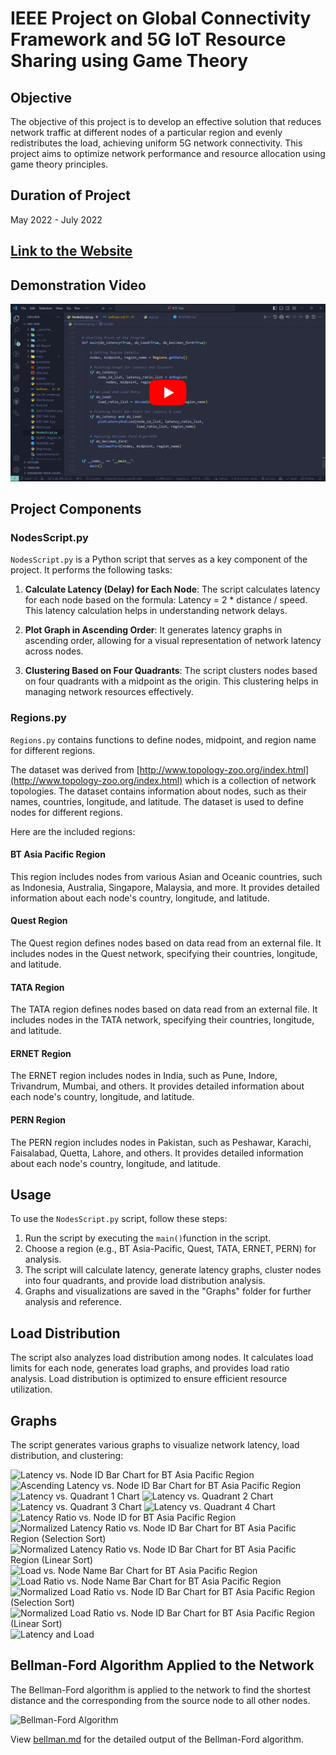 # IEEE Project on Global Connectivity Framework and 5G IoT Resource Sharing using Game Theory

## Objective

The objective of this project is to develop an effective solution that reduces network traffic at different nodes of a particular region and evenly redistributes the load, achieving uniform 5G network connectivity. This project aims to optimize network performance and resource allocation using game theory principles.

## Duration of Project

May 2022 - July 2022

## [Link to the Website](https://connectxcellence.onrender.com/)

## Demonstration Video

[![Demonstration Video](./demo/thumbnail.png)](https://youtu.be/NAgTE7u1SNE)

## Project Components

### NodesScript.py

`NodesScript.py` is a Python script that serves as a key component of the project. It performs the following tasks:

1. **Calculate Latency (Delay) for Each Node**: The script calculates latency for each node based on the formula: Latency = 2 \* distance / speed. This latency calculation helps in understanding network delays.

2. **Plot Graph in Ascending Order**: It generates latency graphs in ascending order, allowing for a visual representation of network latency across nodes.

3. **Clustering Based on Four Quadrants**: The script clusters nodes based on four quadrants with a midpoint as the origin. This clustering helps in managing network resources effectively.

### Regions.py

`Regions.py` contains functions to define nodes, midpoint, and region name for different regions.

The dataset was derived from [http://www.topology-zoo.org/index.html](http://www.topology-zoo.org/index.html) which is a collection of network topologies. The dataset contains information about nodes, such as their names, countries, longitude, and latitude. The dataset is used to define nodes for different regions.

Here are the included regions:

#### BT Asia Pacific Region

This region includes nodes from various Asian and Oceanic countries, such as Indonesia, Australia, Singapore, Malaysia, and more. It provides detailed information about each node's country, longitude, and latitude.

#### Quest Region

The Quest region defines nodes based on data read from an external file. It includes nodes in the Quest network, specifying their countries, longitude, and latitude.

#### TATA Region

The TATA region defines nodes based on data read from an external file. It includes nodes in the TATA network, specifying their countries, longitude, and latitude.

#### ERNET Region

The ERNET region includes nodes in India, such as Pune, Indore, Trivandrum, Mumbai, and others. It provides detailed information about each node's country, longitude, and latitude.

#### PERN Region

The PERN region includes nodes in Pakistan, such as Peshawar, Karachi, Faisalabad, Quetta, Lahore, and others. It provides detailed information about each node's country, longitude, and latitude.

## Usage

To use the `NodesScript.py` script, follow these steps:

1. Run the script by executing the `main()`function in the script.
1. Choose a region (e.g., BT Asia-Pacific, Quest, TATA, ERNET, PERN) for analysis.
1. The script will calculate latency, generate latency graphs, cluster nodes into four quadrants, and provide load distribution analysis.
1. Graphs and visualizations are saved in the "Graphs" folder for further analysis and reference.

## Load Distribution

The script also analyzes load distribution among nodes. It calculates load limits for each node, generates load graphs, and provides load ratio analysis. Load distribution is optimized to ensure efficient resource utilization.

## Graphs

The script generates various graphs to visualize network latency, load distribution, and clustering:

![Latency vs. Node ID Bar Chart for BT Asia Pacific Region](Graphs/PPT%20Graphs/1_Latency_v_s_Node_ID_Bar_Chart_for_BT_Asia_Pacific_Region.png)
![Ascending Latency vs. Node ID Bar Chart for BT Asia Pacific Region](Graphs/PPT%20Graphs/2_Ascending_Latency_v_s_Node_ID_Bar_Chart_for_BT_Asia_Pacific_Region.png)
![Latency vs. Quadrant 1 Chart](Graphs/PPT%20Graphs/3_Latency_v_s_Quadrant_1_Chart.png)
![Latency vs. Quadrant 2 Chart](Graphs/PPT%20Graphs/4_Latency_v_s_Quadrant_2_Chart.png)
![Latency vs. Quadrant 3 Chart](Graphs/PPT%20Graphs/5_Latency_v_s_Quadrant_3_Chart.png)
![Latency vs. Quadrant 4 Chart](Graphs/PPT%20Graphs/6_Latency_v_s_Quadrant_4_Chart.png)
![Latency Ratio vs. Node ID for BT Asia Pacific Region](Graphs/PPT%20Graphs/7_Latency_Ratio_v_s_Node_ID_for_BT_Asia_Pacific_Region.png)
![Normalized Latency Ratio vs. Node ID Bar Chart for BT Asia Pacific Region (Selection Sort)](<Graphs/PPT%20Graphs/8_Normalised_Latency_Ratio_v_s_Node_ID_Bar_Chart_for_BT_Asia_Pacific_Region_(Selection_Sort).png>)
![Normalized Latency Ratio vs. Node ID Bar Chart for BT Asia Pacific Region (Linear Sort)](<Graphs/PPT%20Graphs/9_Normalised_Latency_Ratio_v_s_Node_ID_Bar_Chart_for_BT_Asia_Pacific_Region_(Linear_Sort).png>)
![Load vs. Node Name Bar Chart for BT Asia Pacific Region](Graphs/PPT%20Graphs/10_Load_v_s_Node_Name_Bar_Chart_for_BT_Asia_Pacific_Region.png)
![Load Ratio vs. Node Name Bar Chart for BT Asia Pacific Region](Graphs/PPT%20Graphs/11_Load_Ratio_v_s_Node_Name_Bar_Chart_for_BT_Asia_Pacific_Region.png)
![Normalized Load Ratio vs. Node ID Bar Chart for BT Asia Pacific Region (Selection Sort)](<Graphs/PPT%20Graphs/12_Normalised_Load_Ratio_v_s_Node_ID_Bar_Chart_for_BT_Asia_Pacific_Region_(Selection_Sort).png>)
![Normalized Load Ratio vs. Node ID Bar Chart for BT Asia Pacific Region (Linear Sort)](<Graphs/PPT%20Graphs/13_Normalised_Load_Ratio_v_s_Node_ID_Bar_Chart_for_BT_Asia_Pacific_Region_(Linear_Sort).png>)
![Latency and Load](Graphs/PPT%20Graphs/14_LatencyAndLoad.png)

## Bellman-Ford Algorithm Applied to the Network

The Bellman-Ford algorithm is applied to the network to find the shortest distance and the corresponding from the source node to all other nodes.

![Bellman-Ford Algorithm](Graphs/PPT%20Graphs/15_BellmanFord.png)

View [bellman.md](./bellman.md) for the detailed output of the Bellman-Ford algorithm.
